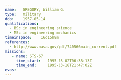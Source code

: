 ```yaml
---
name:	GREGORY, William G.
type:	military
dob:	1957-05-14
qualifications:
  - BSc in engineering science
  - MSc in engineering mechanics
timeinspace:	16d15h8m
references:
  - http://www.nasa.gov/pdf/740566main_current.pdf
missions:
   - name: STS-67
     time_start:   1995-03-02T06:38:13Z
     time_end:     1995-03-18T21:47:02Z
evas:
---
```

